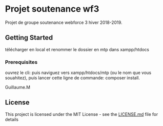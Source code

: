 # Projet soutenance wf3

Projet de groupe soutenance webforce 3 hiver 2018-2019.

## Getting Started

 télécharger en local et renommer le dossier en mtp dans xampp/htdocs

### Prerequisites

ouvrez le cli: puis naviguez vers xampp/htdocs/mtp (ou le nom que vous souahitez), puis lancer cette ligne de commande: composer install. 



Guillaume.M


## License

This project is licensed under the MIT License - see the [LICENSE.md](LICENSE.md) file for details

